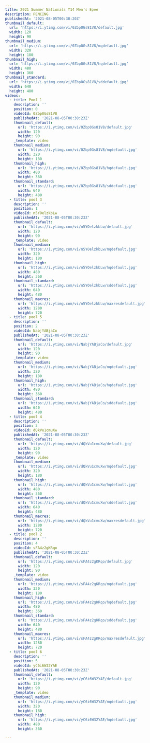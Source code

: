 ```yaml
---
title: 2021 Summer Nationals Y14 Men's Epee
description: FENCING
publishedAt: '2021-08-05T00:30:20Z'
thumbnail_default:
  url: 'https://i.ytimg.com/vi/0Zbp0Gs81V8/default.jpg'
  width: 120
  height: 90
thumbnail_medium:
  url: 'https://i.ytimg.com/vi/0Zbp0Gs81V8/mqdefault.jpg'
  width: 320
  height: 180
thumbnail_high:
  url: 'https://i.ytimg.com/vi/0Zbp0Gs81V8/hqdefault.jpg'
  width: 480
  height: 360
thumbnail_standard:
  url: 'https://i.ytimg.com/vi/0Zbp0Gs81V8/sddefault.jpg'
  width: 640
  height: 480
videos:
  - title: Pool 1
    description: ''
    position: 0
    videoId: 0Zbp0Gs81V8
    publishedAt: '2021-08-05T00:30:23Z'
    thumbnail_default:
      url: 'https://i.ytimg.com/vi/0Zbp0Gs81V8/default.jpg'
      width: 120
      height: 90
    _template: video
    thumbnail_medium:
      url: 'https://i.ytimg.com/vi/0Zbp0Gs81V8/mqdefault.jpg'
      width: 320
      height: 180
    thumbnail_high:
      url: 'https://i.ytimg.com/vi/0Zbp0Gs81V8/hqdefault.jpg'
      width: 480
      height: 360
    thumbnail_standard:
      url: 'https://i.ytimg.com/vi/0Zbp0Gs81V8/sddefault.jpg'
      width: 640
      height: 480
  - title: pool 3
    description: ''
    position: 1
    videoId: n5YOelzkbLw
    publishedAt: '2021-08-05T00:30:23Z'
    thumbnail_default:
      url: 'https://i.ytimg.com/vi/n5YOelzkbLw/default.jpg'
      width: 120
      height: 90
    _template: video
    thumbnail_medium:
      url: 'https://i.ytimg.com/vi/n5YOelzkbLw/mqdefault.jpg'
      width: 320
      height: 180
    thumbnail_high:
      url: 'https://i.ytimg.com/vi/n5YOelzkbLw/hqdefault.jpg'
      width: 480
      height: 360
    thumbnail_standard:
      url: 'https://i.ytimg.com/vi/n5YOelzkbLw/sddefault.jpg'
      width: 640
      height: 480
    thumbnail_maxres:
      url: 'https://i.ytimg.com/vi/n5YOelzkbLw/maxresdefault.jpg'
      width: 1280
      height: 720
  - title: pool 5
    description: ''
    position: 2
    videoId: NabjYABjaCo
    publishedAt: '2021-08-05T00:30:23Z'
    thumbnail_default:
      url: 'https://i.ytimg.com/vi/NabjYABjaCo/default.jpg'
      width: 120
      height: 90
    _template: video
    thumbnail_medium:
      url: 'https://i.ytimg.com/vi/NabjYABjaCo/mqdefault.jpg'
      width: 320
      height: 180
    thumbnail_high:
      url: 'https://i.ytimg.com/vi/NabjYABjaCo/hqdefault.jpg'
      width: 480
      height: 360
    thumbnail_standard:
      url: 'https://i.ytimg.com/vi/NabjYABjaCo/sddefault.jpg'
      width: 640
      height: 480
  - title: pool 4
    description: ''
    position: 3
    videoId: dQkVu1cmuXw
    publishedAt: '2021-08-05T00:30:23Z'
    thumbnail_default:
      url: 'https://i.ytimg.com/vi/dQkVu1cmuXw/default.jpg'
      width: 120
      height: 90
    _template: video
    thumbnail_medium:
      url: 'https://i.ytimg.com/vi/dQkVu1cmuXw/mqdefault.jpg'
      width: 320
      height: 180
    thumbnail_high:
      url: 'https://i.ytimg.com/vi/dQkVu1cmuXw/hqdefault.jpg'
      width: 480
      height: 360
    thumbnail_standard:
      url: 'https://i.ytimg.com/vi/dQkVu1cmuXw/sddefault.jpg'
      width: 640
      height: 480
    thumbnail_maxres:
      url: 'https://i.ytimg.com/vi/dQkVu1cmuXw/maxresdefault.jpg'
      width: 1280
      height: 720
  - title: pool 2
    description: ''
    position: 4
    videoId: sFA4z2gKRqo
    publishedAt: '2021-08-05T00:30:23Z'
    thumbnail_default:
      url: 'https://i.ytimg.com/vi/sFA4z2gKRqo/default.jpg'
      width: 120
      height: 90
    _template: video
    thumbnail_medium:
      url: 'https://i.ytimg.com/vi/sFA4z2gKRqo/mqdefault.jpg'
      width: 320
      height: 180
    thumbnail_high:
      url: 'https://i.ytimg.com/vi/sFA4z2gKRqo/hqdefault.jpg'
      width: 480
      height: 360
    thumbnail_standard:
      url: 'https://i.ytimg.com/vi/sFA4z2gKRqo/sddefault.jpg'
      width: 640
      height: 480
    thumbnail_maxres:
      url: 'https://i.ytimg.com/vi/sFA4z2gKRqo/maxresdefault.jpg'
      width: 1280
      height: 720
  - title: pool 6
    description: ''
    position: 5
    videoId: yC6i6W32YAE
    publishedAt: '2021-08-05T00:30:23Z'
    thumbnail_default:
      url: 'https://i.ytimg.com/vi/yC6i6W32YAE/default.jpg'
      width: 120
      height: 90
    _template: video
    thumbnail_medium:
      url: 'https://i.ytimg.com/vi/yC6i6W32YAE/mqdefault.jpg'
      width: 320
      height: 180
    thumbnail_high:
      url: 'https://i.ytimg.com/vi/yC6i6W32YAE/hqdefault.jpg'
      width: 480
      height: 360

---
```

